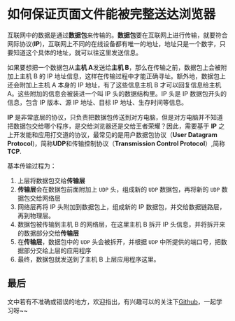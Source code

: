 # 如何保证页面文件能被完整送达浏览器

互联网中的数据是通过**数据包**来传输的。**数据包**要在互联网上进行传输，就要符合网际协议(**IP**)，互联网上不同的在线设备都有唯一的地址，地址只是一个数字，只要知道这个具体的地址，就可以往这里发送信息。

如果要想把一个数据包从**主机 A**发送给**主机 B**，那么在传输之前，数据包上会被附加上主机 B 的 IP 地址信息，这样在传输过程中才能正确寻址。额外地，数据包上还会附加上主机 A 本身的 IP 地址，有了这些信息主机 B 才可以回复信息给主机 A。这些附加的信息会被装进一个叫 IP 头的数据结构里。IP 头是 IP 数据包开头的信息，包含 IP 版本、源 IP 地址、目标 IP 地址、生存时间等信息。

**IP** 是非常底层的协议，只负责把数据包传送到对方电脑，但是对方电脑并不知道把数据包交给哪个程序，是交给浏览器还是交给王者荣耀？因此，需要基于 **IP** 之上开发能和应用打交道的协议，最常见的是用户数据包协议（**User Datagram Protocol**)，简称**UDP**和传输控制协议（**Transmission Control Protocol**）,简称**TCP**.

基本传输过程为：

1. 上层将数据包交给**传输层**
2. **传输层**会在数据包前面附加上 `UDP` 头，组成新的 `UDP` 数据包，再将新的 `UDP` 数据包交给网络层
3. 网络层再将 IP 头附加到数据包上，组成新的 IP 数据包，并交给数据链路层，再到物理层。
4. 数据包被传输到主机 B 的网络层，在这里主机 B 拆开 IP 头信息，并将拆开来的数据部分交给**传输层**
5. 在**传输层**，数据包中的 `UDP` 头会被拆开，并根据 `UDP` 中所提供的端口号，把数据部分交给上层的应用程序
6. 最终，数据包就发送到了主机 B 上层应用程序这里。

## 最后

文中若有不准确或错误的地方，欢迎指出，有兴趣可以的关注下[Github](https://github.com/GolderBrother)，一起学习呀~~

 <comment/>
